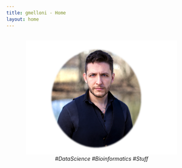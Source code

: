 ```yaml
---
title: gmelloni - Home
layout: home
---
```

<br>

<div style="text-align:center">
<a href="https://gmelloni.github.io">
<img src ="images/round_photo_me4.png" height="300"/>
</a>
</div>


<div style="text-align:center">
<i>#DataScience #Bioinformatics #Stuff</i>
</div>